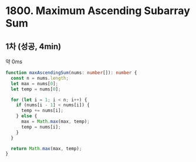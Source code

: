 # 1800. Maximum Ascending Subarray Sum

## 1차 (성공, 4min)

약 0ms

```ts
function maxAscendingSum(nums: number[]): number {
  const n = nums.length;
  let max = nums[0];
  let temp = nums[0];

  for (let i = 1; i < n; i++) {
    if (nums[i - 1] < nums[i]) {
      temp += nums[i];
    } else {
      max = Math.max(max, temp);
      temp = nums[i];
    }
  }

  return Math.max(max, temp);
}
```
